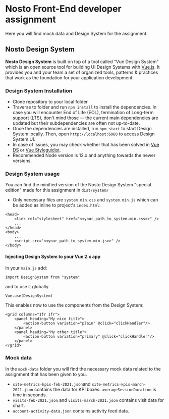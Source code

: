 # Nosto Front-End developer assignment

Here you will find mock data and Design System for the assignment.

## Nosto Design System

**Nosto Design System** is built on top of a tool called “Vue Design System” which is an open source tool for building UI Design Systems with [Vue.js](https://vuejs.org). It provides you and your team a set of organized tools, patterns & practices that work as the foundation for your application development.

### Design System Installation

* Clone repository to your local folder
* Traverse to folder and run `npm install` to install the dependencies. In case you will encounter End of Life (EOL), termination of Long-term support (LTS), don't mind those -- the current main dependencies are updated but their subdependencies are often not up-to-date. 
* Once the dependencies are installed, run `npm start` to start Design System locally. Then, open `http://localhost:6060` to access Design System UI.
* In case of issues, you may check whether that has been solved in [Vue DS](https://github.com/viljamis/vue-design-system/) or [Vue Styleguidist](https://github.com/vue-styleguidist/vue-styleguidist).
* Recommended Node version is 12.x and anything towards the newer versions.

### Design System usage

You can find the minified version of the Nosto Design System "special edition" made for this assignment in `dist/system/`

* Only necessary files are `system.min.css` and `system.min.js` which can be added as inline to project's `index.html`:

```
<head>
    <link rel="stylesheet" href="<<your_path_to_system.min.css>>" />
    ...
</head>
<body>
    ...
    <script src="<<your_path_to_system.min.js>>" />
</body>
```

#### Injecting Design System to your Vue 2.x app

In your `main.js` add:

```
import DesignSystem from "system"
```

and to use it globally

```
Vue.use(DesignSystem)
```

This enables now to use the components from the Design System:

```
<grid columns="1fr 1fr">
    <panel heading="My nice title">
        <action-button variation="plain" @click="clickHandler"/>
    </panel>
    <panel heading="My other title">
        <action-button variation="primary" @click="clickHandler"/>
    </panel>
</grid>
```
### Mock data

In the `mock-data` folder you will find the necessary mock data related to the assignment that has been given to you.

* `site-metrics-kpis-feb-2021.json`and `site-metrics-kpis-march-2021.json` contains the data for KPI boxes. `averageSessionDuration` is time in seconds.
* `visits-feb-2021.json` and `visits-march-2021.json` contains visit data for chart.
* `account-activity-data.json` contains activity feed data.
